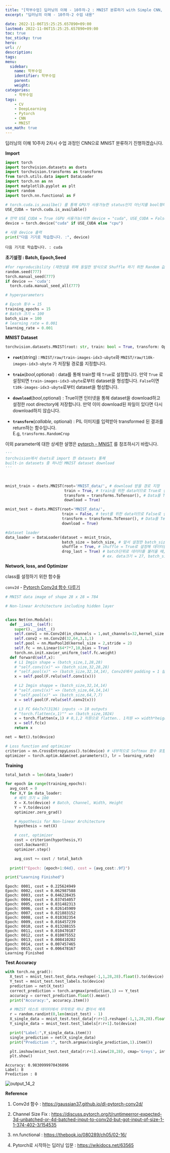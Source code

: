 ```yaml
---
title: "[학부수업] 딥러닝의 이해 - 10주차-2 : MNIST 분류하기 with Simple CNN, Pytorch"
excerpt: "딥러닝의 이해 - 10주차-2 수업 내용"

date: 2022-11-06T15:25:25.657890+09:00
lastmod: 2022-11-06T15:25:25.657890+09:00
toc: true
toc_sticky: true
hero: 
url: //
description: 
tags: 
menu:
  sidebar:
    name: 학부수업
    identifier: 학부수업
    parent: 
    weight: 
categories:
    - 학부수업
tags:
    - CV
    - DeepLearning
    - Pytorch
    - CNN
    - MNIST
use_math: true
---
```


딥러닝의 이해 10주차 2차시 수업 과정인 CNN으로 MNIST 분류하기 진행하겠습니다.

**Import**


```python
import torch
import torchvision.datasets as dsets
import torchvision.transforms as transforms
from torch.utils.data import DataLoader
import torch.nn as nn
import matplotlib.pyplot as plt
import random
import torch.nn.functional as F

# torch.cuda.is_availbe() 를 통해 GPU가 사용가능한 status인지 아닌지를 bool형태(True or False)로 리턴
USE_CUDA = torch.cuda.is_available() 

# 만약 USE_CUDA = True (GPU 사용가능)이면 device = "cuda", USE_CUDA = False (GPU 사용 불가능하면 CPU 사용)이면 device = "CPU"
device = torch.device("cuda" if USE_CUDA else "cpu") 

# 사용 device 출력
print("다음 기기로 학습합니다. :", device)
```

    다음 기기로 학습합니다. : cuda
    

**초기설정 : Batch, Epoch,Seed**


```python
#for reproducibility (재현성을 위해 동일한 방식으로 Shuffle 하기 위한 Random 값 고정)
random.seed(777)
torch.manual_seed(777)
if device == 'cuda':
  torch.cuda.manual_seed_all(777)

# hyperparameters

# Epcoh 횟수 = 15
training_epochs = 15 
# Batch 크기 = 100
batch_size = 100 
# learning rate = 0.001
learning_rate = 0.001
```

**MNIST Dataset**


``` python
torchvision.datasets.MNIST(root: str, train: bool = True, transform: Optional[Callable] = None, target_transform: Optional[Callable] = None, download: bool = False)
```

- **`root`**(string) : `MNIST/raw/train-images-idx3-ubyte`와 `MNIST/raw/t10k-images-idx3-ubyte` 가 저장될 경로를 지정합니다.

- **`train`**(*bool*,optional) : data를 통해 train할 때 `True`로 설정합니다. 만약 `True` 로 설정되면 `train-images-idx3-ubyte`로부터 dataset을 형성합니다. `False`이면 `t10k-images-idx3-ubyte`로부터 dataset을 형성합니다. 

- **`download`**(*bool*,optional) : True이면 인터넷을 통해 dataset을 download하고 설정한 root directory에 저장합니다. 만약 이미 download된 파일이 있다면 다시 download하지 않습니다. 

- **`transform`**(*callable*, optional) : PIL 이미지를 입력받아 transformed 된 결과를 return하는 함수입니다. <br>E.g, `transforms.RandomCrop`

이외 parameter에 대한 상세한 설명은 [pytorch - MNIST](https://pytorch.org/vision/stable/generated/torchvision.datasets.MNIST.html#torchvision.datasets.MNIST) 를 참조하시기 바랍니다.


```python
'''
torchvision에서 dsets로 import 한 datasets 통해 
built-in datasets 중 하나인 MNIST dataset download
'''



mnist_train = dsets.MNIST(root='MNIST_data/', # download 받을 경로 지정
                          train = True, # train을 위한 data이므로 True로 설정
                          transform = transforms.ToTensor(), # Data를 Tensor로 변환
                          download = True)

mnist_test = dsets.MNIST(root='MNIST_data/',
                         train = False, # test를 위한 data이므로 False로 설정
                         transform = transforms.ToTensor(), # Data를 Tensor로 변환
                         download = True)

#dataset loader
data_loader = DataLoader(dataset = mnist_train,
                         batch_size = batch_size, # 앞서 설정한 batch_size를 통해 batch로 나눔
                         shuffle = True, # shuffle = True로 설정해 데이터를 무작위로 섞음, 이때 앞서 설정한 random.seed(777)을 통해 randomnize됨
                         drop_last = True) # batch단위로 데이터를 불러올 때, 나누어 떨어지지않는다면 남은 데이터는 버림
                                           # ex. data크기 = 27, batch_size = 5 => 마지막 batch의 크기는 2이므로 버림

```

**Network, loss, and Optimizer**

class를 설정하기 위한 함수들

`conv2d` - [Pytorch Conv2d 함수 다루기](https://gaussian37.github.io/dl-pytorch-conv2d/)




```python
# MNIST data image of shape 28 x 28 = 784

# Non-linear Architecture including hidden layer


class Net(nn.Module):
  def __init__(self):
    super().__init__()
    self.conv1 = nn.Conv2d(in_channels = 1,out_channels=32,kernel_size = 3,stride = 1,padding = 1)
    self.conv2 = nn.Conv2d(32,64,3,1,1)
    self.pool = nn.MaxPool2d(kernel_size = 2,stride = 2)
    self.fc = nn.Linear(64*7*7,10,bias = True)
    torch.nn.init.xavier_uniform_(self.fc.weight)
  def forward(self,x):
    # L1 Imgin shape = (batch_size,1,28,28)
    # "self.conv1(x)" => (batch_size,32,28,28)
    # "self.pool(x)" => (batch_size,32,14,14), Conv2d에서 padding = 1 설정함으로써 MaxPooling 통해 가장 자리 삭제되는 것 방지
    x = self.pool(F.relu(self.conv1(x)))

    # L2 Imgin shappe = (batch_size,32,14,14)
    # "self.conv1(x)" => (batch_size,64,14,14)
    # "self.pool(x)" => (batch_size,64,7,7)
    x = self.pool(F.relu(self.conv2(x)))

    # L3 FC 64x7x7(3136) inputs -> 10 outputs
    # "torch.flatten(x,1)"" => (batch_size,1024)
    x = torch.flatten(x,1) # 0,1,2 차원으로 flatten.. 1차원 => width*height
    x = self.fc(x)
    return x

net = Net().to(device)

# Loss function and optimizer
criterion = nn.CrossEntropyLoss().to(device) # 내부적으로 Softmax 함수 포함하고 있음
optimizer = torch.optim.Adam(net.parameters(), lr = learning_rate)
```

**Training**


```python
total_batch = len(data_loader)

for epoch in range(training_epochs):
  avg_cost = 0
  for X,Y in data_loader:
    # 배치 크기 = 100
    X = X.to(device) # Batch, Channel, Width, Height
    Y = Y.to(device)
    optimizer.zero_grad()

    # Hypothesis for Non-linear Architecture
    hypothesis = net(X)

    # cost, optimizer
    cost = criterion(hypothesis,Y)
    cost.backward()
    optimizer.step()

    avg_cost += cost / total_batch
  
  print(f"Epoch: {epoch+1:04d}, cost = {avg_cost:.9f}")

print("Learning Finished")
```

    Epoch: 0001, cost = 0.225624949
    Epoch: 0002, cost = 0.062987588
    Epoch: 0003, cost = 0.046228435
    Epoch: 0004, cost = 0.037454057
    Epoch: 0005, cost = 0.031482313
    Epoch: 0006, cost = 0.026145909
    Epoch: 0007, cost = 0.021883152
    Epoch: 0008, cost = 0.018382354
    Epoch: 0009, cost = 0.016457239
    Epoch: 0010, cost = 0.013288155
    Epoch: 0011, cost = 0.010470187
    Epoch: 0012, cost = 0.010075552
    Epoch: 0013, cost = 0.008410202
    Epoch: 0014, cost = 0.007457465
    Epoch: 0015, cost = 0.006478167
    Learning Finished
    

**Test Accuracy**


```python
with torch.no_grad():
  X_test = mnist_test.test_data.reshape(-1,1,28,28).float().to(device)  # Test Data도 Batch, Channel, Width, Height로 reshpae
  Y_test = mnist_test.test_labels.to(device)
  prediction = net(X_test)
  correct_prediction = torch.argmax(prediction,1) == Y_test
  accuracy = correct_prediction.float().mean()
  print("Accuracy:", accuracy.item())

  # MNIST 테스트 데이터에서 무작위로 하나 뽑아서 예측
  r = random.randint(0,len(mnist_test) - 1)
  X_single_data = mnist_test.test_data[r:r+1].reshape(-1,1,28,28).float().to(device) # Test Data도 Batch, Channel, Width, Height로 reshpae
  Y_single_data = mnist_test.test_labels[r:r+1].to(device)

  print("Label:",Y_single_data.item())
  single_prediction = net(X_single_data)
  print("Prediction :", torch.argmax(single_prediction,1).item())

  plt.imshow(mnist_test.test_data[r:r+1].view(28,28), cmap='Greys', interpolation = 'nearest')
  plt.show()
```

    Accuracy: 0.9830999970436096
    Label: 8
    Prediction : 8
    


    
![output_14_2](https://user-images.githubusercontent.com/107748183/200156018-f47c8bdc-9949-4b84-9c14-830dedea238d.png)
    


**Reference**

1. Conv2d 함수 : https://gaussian37.github.io/dl-pytorch-conv2d/

2. Channel Size Fix : https://discuss.pytorch.org/t/runtimeerror-expected-3d-unbatched-or-4d-batched-input-to-conv2d-but-got-input-of-size-1-1-374-402-3/154535

3. nn.functional : https://thebook.io/080289/ch05/02-16/

4. Pytorch로 시작하는 딥러닝 입문 : https://wikidocs.net/63565
